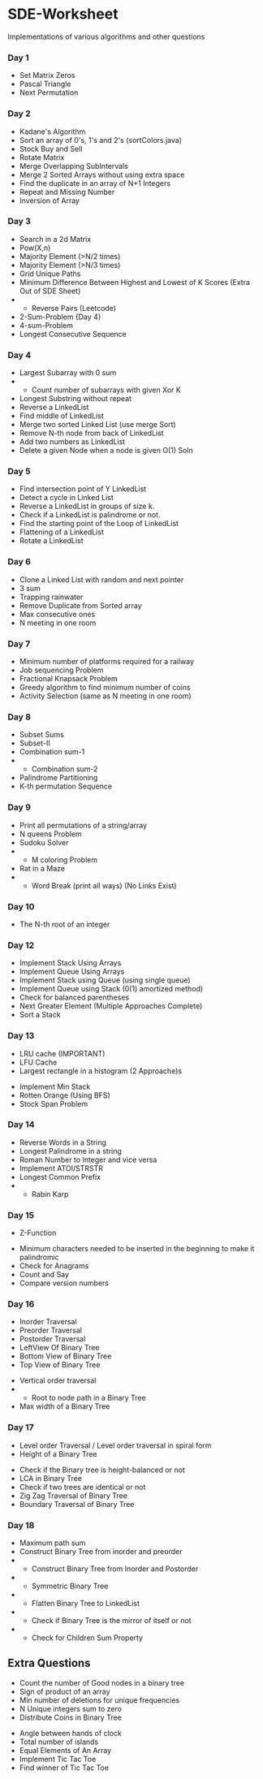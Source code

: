 # SDE-Worksheet
 Implementations of various algorithms and other questions

### Day 1
* Set Matrix Zeros
* Pascal Triangle
* Next Permutation

### Day 2
* Kadane's Algorithm
* Sort an array of 0's, 1's and 2's (sortColors.java)
* Stock Buy and Sell
* Rotate Matrix
* Merge Overlapping SubIntervals
* Merge 2 Sorted Arrays without using extra space
* Find the duplicate in an array of N+1 Integers
* Repeat and Missing Number
* Inversion of Array

### Day 3
* Search in a 2d Matrix
* Pow(X,n)
* Majority Element (>N/2 times)
* Majority Element (>N/3 times)
* Grid Unique Paths
* Minimum Difference Between Highest and Lowest of K Scores (Extra Out of SDE Sheet)
* * Reverse Pairs (Leetcode)
* 2-Sum-Problem {Day 4}
* 4-sum-Problem
* Longest Consecutive Sequence

### Day 4
* Largest Subarray with 0 sum
* * Count number of subarrays with given Xor K
* Longest Substring without repeat
* Reverse a LinkedList
* Find middle of LinkedList
* Merge two sorted Linked List (use merge Sort)
* Remove N-th node from back of LinkedList
* Add two numbers as LinkedList
* Delete a given Node when a node is given O(1) Soln

### Day 5
* Find intersection point of Y LinkedList
* Detect a cycle in Linked List
* Reverse a LinkedList in groups of size k.
* Check if a LinkedList is palindrome or not.
* Find the starting point of the Loop of LinkedList
* Flattening of a LinkedList
* Rotate a LinkedList

### Day 6
* Clone a Linked List with random and next pointer
* 3 sum
* Trapping rainwater
* Remove Duplicate from Sorted array
* Max consecutive ones
* N meeting in one room

### Day 7
* Minimum number of platforms required for a railway
* Job sequencing Problem
* Fractional Knapsack Problem
* Greedy algorithm to find minimum number of coins
* Activity Selection (same as N meeting in one room)

### Day 8
* Subset Sums
* Subset-II
* Combination sum-1
* * Combination sum-2
* Palindrome Partitioning
* K-th permutation Sequence

### Day 9
* Print all permutations of a string/array
* N queens Problem
* Sudoku Solver
* * M coloring Problem
* Rat in a Maze
* * Word Break (print all ways) (No Links Exist)

### Day 10
* The N-th root of an integer
<!-- * * Matrix Median
* * Find the element that appears once in a sorted array, and the rest element appears twice (Binary search)
* * Search element in a sorted and rotated array/ find pivot where it is rotated
* * Median of 2 sorted arrays
* * K-th element of two sorted arrays
* * Allocate Minimum Number of Pages
* * Aggressive Cows -->

### Day 12
* Implement Stack Using Arrays
* Implement Queue Using Arrays
* Implement Stack using Queue (using single queue)
* Implement Queue using Stack (0(1) amortized method)
* Check for balanced parentheses
* Next Greater Element (Multiple Approaches Complete)
* Sort a Stack

### Day 13
<!-- * * Next Smaller Element -->
* LRU cache (IMPORTANT)
* LFU Cache
* Largest rectangle in a histogram (2 Approache)s
<!-- * * Sliding Window maximum -->
* Implement Min Stack
* Rotten Orange (Using BFS)
* Stock Span Problem
<!-- * * Find the maximum of minimums of every window size
* * The Celebrity Problem -->

### Day 14
* Reverse Words in a String
* Longest Palindrome in a string
* Roman Number to Integer and vice versa
* Implement ATOI/STRSTR
* Longest Common Prefix
* * Rabin Karp

### Day 15
* Z-Function
<!-- * * KMP algo / LPS(pi) array -->
* Minimum characters needed to be inserted in the beginning to make it palindromic
* Check for Anagrams
* Count and Say
* Compare version numbers

### Day 16
* Inorder Traversal
* Preorder Traversal
* Postorder Traversal
* LeftView Of Binary Tree
* Bottom View of Binary Tree
* Top View of Binary Tree
<!-- * * Preorder inorder postorder in a single traversal -->
* Vertical order traversal
* * Root to node path in a Binary Tree
* Max width of a Binary Tree

### Day 17
* Level order Traversal / Level order traversal in spiral form
* Height of a Binary Tree
<!-- * * Diameter of Binary Tree -->
* Check if the Binary tree is height-balanced or not
* LCA in Binary Tree
* Check if two trees are identical or not
* Zig Zag Traversal of Binary Tree
* Boundary Traversal of Binary Tree

### Day 18
* Maximum path sum
* Construct Binary Tree from inorder and preorder
* * Construct Binary Tree from Inorder and Postorder
* * Symmetric Binary Tree
* * Flatten Binary Tree to LinkedList
* * Check if Binary Tree is the mirror of itself or not
* * Check for Children Sum Property

## Extra Questions
* Count the number of Good nodes in a binary tree
* Sign of product of an array
* Min number of deletions for unique frequencies
* N Unique integers sum to zero
* Distribute Coins in Binary Tree
<!-- * String Compression 2 //67/136 TestCases REDO https://leetcode.com/problems/string-compression-ii/submissions/ -->
* Angle between hands of clock
* Total number of islands
* Equal Elements of An Array <!-- REDO -->
* Implement Tic Tac Toe
* Find winner of Tic Tac Toe